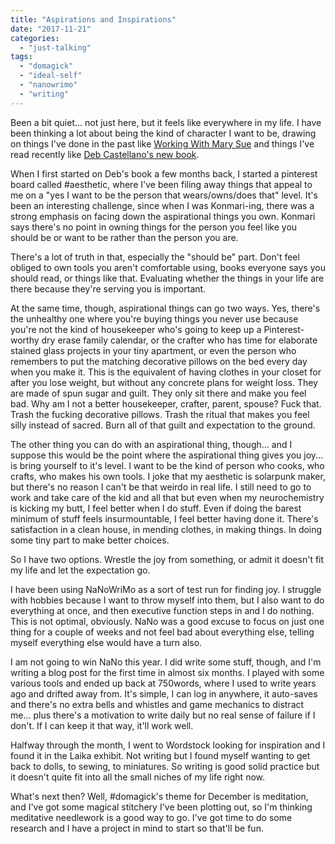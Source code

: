 ```yaml
---
title: "Aspirations and Inspirations"
date: "2017-11-21"
categories: 
  - "just-talking"
tags: 
  - "domagick"
  - "ideal-self"
  - "nanowrimo"
  - "writing"
---
```


Been a bit quiet... not just here, but it feels like everywhere in my life. I have been thinking a lot about being the kind of character I want to be, drawing on things I've done in the past like [Working With Mary Sue](http://jackofmanytrades.info/2013/07/24/mary-sue-as-totem/) and things I've read recently like [Deb Castellano's new book](http://a.co/gdbOK8S).

When I first started on Deb's book a few months back, I started a pinterest board called #aesthetic, where I've been filing away things that appeal to me on a "yes I want to be the person that wears/owns/does that" level. It's been an interesting challenge, since when I was Konmari-ing, there was a strong emphasis on facing down the aspirational things you own. Konmari says there's no point in owning things for the person you feel like you should be or want to be rather than the person you are.

There's a lot of truth in that, especially the "should be" part. Don't feel obliged to own tools you aren't comfortable using, books everyone says you should read, or things like that. Evaluating whether the things in your life are there because they're serving you is important.

At the same time, though, aspirational things can go two ways. Yes, there's the unhealthy one where you're buying things you never use because you're not the kind of housekeeper who's going to keep up a Pinterest-worthy dry erase family calendar, or the crafter who has time for elaborate stained glass projects in your tiny apartment, or even the person who remembers to put the matching decorative pillows on the bed every day when you make it. This is the equivalent of having clothes in your closet for after you lose weight, but without any concrete plans for weight loss. They are made of spun sugar and guilt. They only sit there and make you feel bad. Why am I not a better housekeeper, crafter, parent, spouse? Fuck that. Trash the fucking decorative pillows. Trash the ritual that makes you feel silly instead of sacred. Burn all of that guilt and expectation to the ground.

The other thing you can do with an aspirational thing, though... and I suppose this would be the point where the aspirational thing gives you joy... is bring yourself to it's level. I want to be the kind of person who cooks, who crafts, who makes his own tools. I joke that my aesthetic is solarpunk maker, but there's no reason I can't be that weirdo in real life. I still need to go to work and take care of the kid and all that but even when my neurochemistry is kicking my butt, I feel better when I do stuff. Even if doing the barest minimum of stuff feels insurmountable, I feel better having done it. There's satisfaction in a clean house, in mending clothes, in making things. In doing some tiny part to make better choices.

So I have two options. Wrestle the joy from something, or admit it doesn't fit my life and let the expectation go.

I have been using NaNoWriMo as a sort of test run for finding joy. I struggle with hobbies because I want to throw myself into them, but I also want to do everything at once, and then executive function steps in and I do nothing. This is not optimal, obviously. NaNo was a good excuse to focus on just one thing for a couple of weeks and not feel bad about everything else, telling myself everything else would have a turn also.

I am not going to win NaNo this year. I did write some stuff, though, and I'm writing a blog post for the first time in almost six months. I played with some various tools and ended up back at 750words, where I used to write years ago and drifted away from. It's simple, I can log in anywhere, it auto-saves and there's no extra bells and whistles and game mechanics to distract me... plus there's a motivation to write daily but no real sense of failure if I don't. If I can keep it that way, it'll work well.

Halfway through the month, I went to Wordstock looking for inspiration and I found it in the Laika exhibit. Not writing but I found myself wanting to get back to dolls, to sewing, to miniatures. So writing is good solid practice but it doesn't quite fit into all the small niches of my life right now.

What's next then? Well, #domagick's theme for December is meditation, and I've got some magical stitchery I've been plotting out, so I'm thinking meditative needlework is a good way to go. I've got time to do some research and I have a project in mind to start so that'll be fun.
